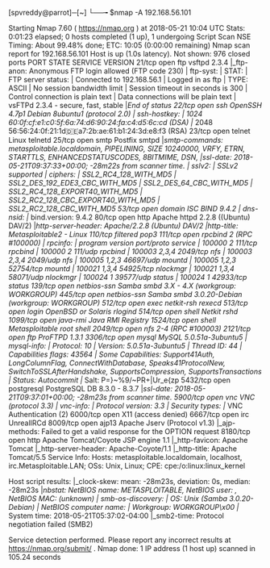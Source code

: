 [spvreddy@parrot]─[~]
└──╼ $nmap -A 192.168.56.101

Starting Nmap 7.60 ( https://nmap.org ) at 2018-05-21 10:04 UTC
Stats: 0:01:23 elapsed; 0 hosts completed (1 up), 1 undergoing Script Scan
NSE Timing: About 99.48% done; ETC: 10:05 (0:00:00 remaining)
Nmap scan report for 192.168.56.101
Host is up (1.0s latency).
Not shown: 976 closed ports
PORT     STATE    SERVICE     VERSION
21/tcp   open     ftp         vsftpd 2.3.4
|_ftp-anon: Anonymous FTP login allowed (FTP code 230)
| ftp-syst: 
|   STAT: 
| FTP server status:
|      Connected to 192.168.56.1
|      Logged in as ftp
|      TYPE: ASCII
|      No session bandwidth limit
|      Session timeout in seconds is 300
|      Control connection is plain text
|      Data connections will be plain text
|      vsFTPd 2.3.4 - secure, fast, stable
|_End of status
22/tcp   open     ssh         OpenSSH 4.7p1 Debian 8ubuntu1 (protocol 2.0)
| ssh-hostkey: 
|   1024 60:0f:cf:e1:c0:5f:6a:74:d6:90:24:fa:c4:d5:6c:cd (DSA)
|_  2048 56:56:24:0f:21:1d:de:a7:2b:ae:61:b1:24:3d:e8:f3 (RSA)
23/tcp   open     telnet      Linux telnetd
25/tcp   open     smtp        Postfix smtpd
|_smtp-commands: metasploitable.localdomain, PIPELINING, SIZE 10240000, VRFY, ETRN, STARTTLS, ENHANCEDSTATUSCODES, 8BITMIME, DSN, 
|_ssl-date: 2018-05-21T09:37:33+00:00; -28m22s from scanner time.
| sslv2: 
|   SSLv2 supported
|   ciphers: 
|     SSL2_RC4_128_WITH_MD5
|     SSL2_DES_192_EDE3_CBC_WITH_MD5
|     SSL2_DES_64_CBC_WITH_MD5
|     SSL2_RC4_128_EXPORT40_WITH_MD5
|     SSL2_RC2_128_CBC_EXPORT40_WITH_MD5
|_    SSL2_RC2_128_CBC_WITH_MD5
53/tcp   open     domain      ISC BIND 9.4.2
| dns-nsid: 
|_  bind.version: 9.4.2
80/tcp   open     http        Apache httpd 2.2.8 ((Ubuntu) DAV/2)
|_http-server-header: Apache/2.2.8 (Ubuntu) DAV/2
|_http-title: Metasploitable2 - Linux
110/tcp  filtered pop3
111/tcp  open     rpcbind     2 (RPC #100000)
| rpcinfo: 
|   program version   port/proto  service
|   100000  2            111/tcp  rpcbind
|   100000  2            111/udp  rpcbind
|   100003  2,3,4       2049/tcp  nfs
|   100003  2,3,4       2049/udp  nfs
|   100005  1,2,3      46697/udp  mountd
|   100005  1,2,3      52754/tcp  mountd
|   100021  1,3,4      54925/tcp  nlockmgr
|   100021  1,3,4      58071/udp  nlockmgr
|   100024  1          39577/udp  status
|_  100024  1          42933/tcp  status
139/tcp  open     netbios-ssn Samba smbd 3.X - 4.X (workgroup: WORKGROUP)
445/tcp  open     netbios-ssn Samba smbd 3.0.20-Debian (workgroup: WORKGROUP)
512/tcp  open     exec        netkit-rsh rexecd
513/tcp  open     login       OpenBSD or Solaris rlogind
514/tcp  open     shell       Netkit rshd
1099/tcp open     java-rmi    Java RMI Registry
1524/tcp open     shell       Metasploitable root shell
2049/tcp open     nfs         2-4 (RPC #100003)
2121/tcp open     ftp         ProFTPD 1.3.1
3306/tcp open     mysql       MySQL 5.0.51a-3ubuntu5
| mysql-info: 
|   Protocol: 10
|   Version: 5.0.51a-3ubuntu5
|   Thread ID: 44
|   Capabilities flags: 43564
|   Some Capabilities: Support41Auth, LongColumnFlag, ConnectWithDatabase, Speaks41ProtocolNew, SwitchToSSLAfterHandshake, SupportsCompression, SupportsTransactions
|   Status: Autocommit
|_  Salt: P=}~%9/~PR+|Ur_e\{zp
5432/tcp open     postgresql  PostgreSQL DB 8.3.0 - 8.3.7
|_ssl-date: 2018-05-21T09:37:01+00:00; -28m23s from scanner time.
5900/tcp open     vnc         VNC (protocol 3.3)
| vnc-info: 
|   Protocol version: 3.3
|   Security types: 
|_    VNC Authentication (2)
6000/tcp open     X11         (access denied)
6667/tcp open     irc         UnrealIRCd
8009/tcp open     ajp13       Apache Jserv (Protocol v1.3)
|_ajp-methods: Failed to get a valid response for the OPTION request
8180/tcp open     http        Apache Tomcat/Coyote JSP engine 1.1
|_http-favicon: Apache Tomcat
|_http-server-header: Apache-Coyote/1.1
|_http-title: Apache Tomcat/5.5
Service Info: Hosts:  metasploitable.localdomain, localhost, irc.Metasploitable.LAN; OSs: Unix, Linux; CPE: cpe:/o:linux:linux_kernel

Host script results:
|_clock-skew: mean: -28m23s, deviation: 0s, median: -28m23s
|_nbstat: NetBIOS name: METASPLOITABLE, NetBIOS user: <unknown>, NetBIOS MAC: <unknown> (unknown)
| smb-os-discovery: 
|   OS: Unix (Samba 3.0.20-Debian)
|   NetBIOS computer name: 
|   Workgroup: WORKGROUP\x00
|_  System time: 2018-05-21T05:37:02-04:00
|_smb2-time: Protocol negotiation failed (SMB2)

Service detection performed. Please report any incorrect results at https://nmap.org/submit/ .
Nmap done: 1 IP address (1 host up) scanned in 105.24 seconds
